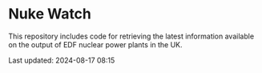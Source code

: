 # Nuke Watch

This repository includes code for retrieving the latest information available on the output of EDF nuclear power plants in the UK.

Last updated: 2024-08-17 08:15
